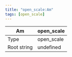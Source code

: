 ```yaml
---
title: "open_scale:Am"
tags: [open_scale]
---
```


|Am|open_scale|
|---|---|
|Type|open_scale|
|Root string|undefined|

